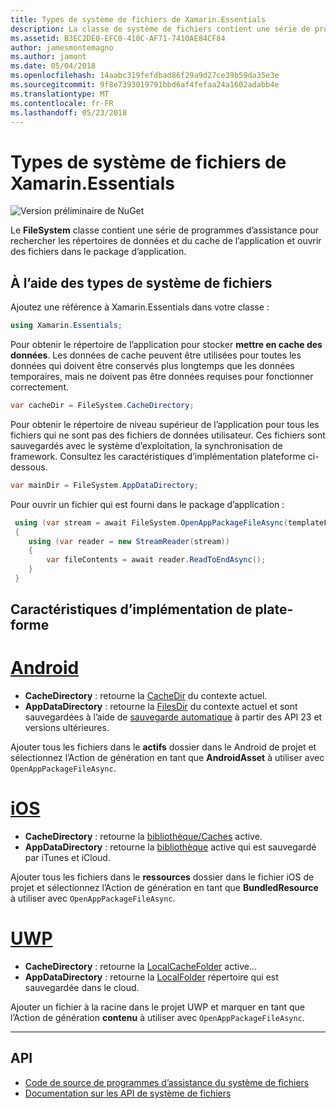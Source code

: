```yaml
---
title: Types de système de fichiers de Xamarin.Essentials
description: La classe de système de fichiers contient une série de programmes d’assistance pour trouver le cache de l’application et les répertoires de données et ouvrir des fichiers dans le package d’application.
ms.assetid: B3EC2DE0-EFC0-410C-AF71-7410AE84CF84
author: jamesmontemagno
ms.author: jamont
ms.date: 05/04/2018
ms.openlocfilehash: 14aabc319fefdbad86f29a9d27ce39b59da35e3e
ms.sourcegitcommit: 9f8e7393019791bbd6af4fefaa24a1602adabb4e
ms.translationtype: MT
ms.contentlocale: fr-FR
ms.lasthandoff: 05/23/2018
---
```

# <a name="xamarinessentials-file-system-helpers"></a>Types de système de fichiers de Xamarin.Essentials

![Version préliminaire de NuGet](~/media/shared/pre-release.png)

Le **FileSystem** classe contient une série de programmes d’assistance pour rechercher les répertoires de données et du cache de l’application et ouvrir des fichiers dans le package d’application.

## <a name="using-file-system-helpers"></a>À l’aide des types de système de fichiers

Ajoutez une référence à Xamarin.Essentials dans votre classe :

```csharp
using Xamarin.Essentials;
```

Pour obtenir le répertoire de l’application pour stocker **mettre en cache des données**. Les données de cache peuvent être utilisées pour toutes les données qui doivent être conservés plus longtemps que les données temporaires, mais ne doivent pas être données requises pour fonctionner correctement.

```csharp
var cacheDir = FileSystem.CacheDirectory;
```

Pour obtenir le répertoire de niveau supérieur de l’application pour tous les fichiers qui ne sont pas des fichiers de données utilisateur. Ces fichiers sont sauvegardés avec le système d’exploitation, la synchronisation de framework. Consultez les caractéristiques d’implémentation plateforme ci-dessous.

```csharp
var mainDir = FileSystem.AppDataDirectory;
```

Pour ouvrir un fichier qui est fourni dans le package d’application :

```csharp
 using (var stream = await FileSystem.OpenAppPackageFileAsync(templateFileName))
 {
    using (var reader = new StreamReader(stream))
    {
        var fileContents = await reader.ReadToEndAsync();
    }
 }
```

## <a name="platform-implementation-specifics"></a>Caractéristiques d’implémentation de plate-forme

# <a name="androidtabandroid"></a>[Android](#tab/android)

- **CacheDirectory** : retourne la [CacheDir](https://developer.android.com/reference/android/content/Context.html#getCacheDir) du contexte actuel.
- **AppDataDirectory** : retourne la [FilesDir](https://developer.android.com/reference/android/content/Context.html#getFilesDir) du contexte actuel et sont sauvegardées à l’aide de [sauvegarde automatique](https://developer.android.com/guide/topics/data/autobackup.html) à partir des API 23 et versions ultérieures.

Ajouter tous les fichiers dans le **actifs** dossier dans le Android de projet et sélectionnez l’Action de génération en tant que **AndroidAsset** à utiliser avec `OpenAppPackageFileAsync`.

# <a name="iostabios"></a>[iOS](#tab/ios)

- **CacheDirectory** : retourne la [bibliothèque/Caches](https://developer.apple.com/library/content/documentation/FileManagement/Conceptual/FileSystemProgrammingGuide/FileSystemOverview/FileSystemOverview.html) active.
- **AppDataDirectory** : retourne la [bibliothèque](https://developer.apple.com/library/content/documentation/FileManagement/Conceptual/FileSystemProgrammingGuide/FileSystemOverview/FileSystemOverview.html) active qui est sauvegardé par iTunes et iCloud.

Ajouter tous les fichiers dans le **ressources** dossier dans le fichier iOS de projet et sélectionnez l’Action de génération en tant que **BundledResource** à utiliser avec `OpenAppPackageFileAsync`.

# <a name="uwptabuwp"></a>[UWP](#tab/uwp)

- **CacheDirectory** : retourne la [LocalCacheFolder](https://docs.microsoft.com/en-us/uwp/api/windows.storage.applicationdata.localcachefolder#Windows_Storage_ApplicationData_LocalCacheFolder) active...
- **AppDataDirectory** : retourne la [LocalFolder](https://docs.microsoft.com/en-us/uwp/api/windows.storage.applicationdata.localfolder#Windows_Storage_ApplicationData_LocalFolder) répertoire qui est sauvegardée dans le cloud.

Ajouter un fichier à la racine dans le projet UWP et marquer en tant que l’Action de génération **contenu** à utiliser avec `OpenAppPackageFileAsync`.

--------------

## <a name="api"></a>API

- [Code de source de programmes d’assistance du système de fichiers](https://github.com/xamarin/Essentials/tree/master/Xamarin.Essentials/FileSystem)
- [Documentation sur les API de système de fichiers](xref:Xamarin.Essentials.FileSystem)
